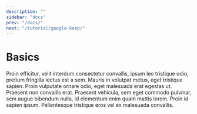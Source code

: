 ```yaml
---
description: ""
sidebar: "docs"
prev: "/docs/"
next: "/tutorial/google-keep/"
---
```


# Basics

Proin efficitur, velit interdum consectetur convallis, ipsum leo tristique odio, pretium fringilla lectus est a sem. Mauris in volutpat metus, eget tristique sapien. Proin vulputate ornare odio, eget malesuada erat egestas ut. Praesent non convallis erat. Praesent vehicula, sem eget commodo pulvinar, sem augue bibendum nulla, id elementum enim quam mattis lorem. Proin id sapien ipsum. Pellentesque tristique eros vel ex malesuada convallis.
